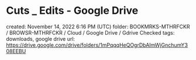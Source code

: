 # Cuts _ Edits - Google Drive

created: November 14, 2022 6:16 PM (UTC)
folder: BOOKMRKS-MTHRFCKR / BROWSR-MTHRFCKR / Cloud / Google Drive / Gdrive Checked
tags: downloads, google drive
url: https://drive.google.com/drive/folders/1mPqqqHeQOgrDbAImWjGnchumY308EEBU
